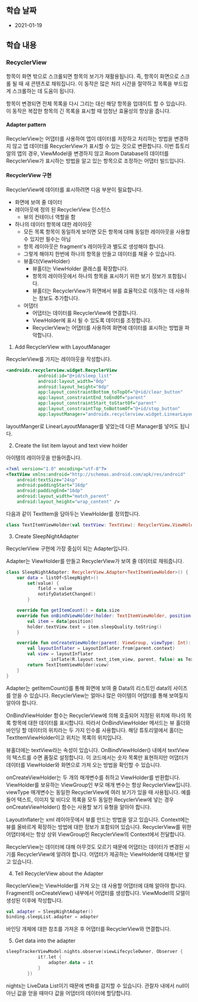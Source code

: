 ## 학습 날짜

- 2021-01-19

## 학습 내용

### RecyclerView

항목이 화면 밖으로 스크롤되면 항목의 보기가 재활용됩니다. 즉, 항목이 화면으로 스크롤 될 때 새 콘텐츠로 채워집니다. 이 동작은 많은 처리 시간을 절약하고 목록을 부드럽게 스크롤하는 데 도움이 됩니다.

항목이 변경되면 전체 목록을 다시 그리는 대신 해당 항목을 업데이트 할 수 있습니다. 이 동작은 복잡한 항목의 긴 목록을 표시할 때 엄청난 효율성의 향상을 줍니다.

#### Adapter pattern

RecyclerView는 어댑터를 사용하여 앱이 데이터를 저장하고 처리하는 방법을 변경하지 않고 앱 데이터를 RecyclerView가 표시할 수 있는 것으로 변환합니다. 이번 튜토리얼의 앱의 경우, ViewModel을 변경하지 않고 Room Database의 데이터를 RecyclerView가 표시하는 방법을 알고 있는 항목으로 조정하는 어댑터 빌드입니다.

#### RecyclerView 구현

RecyclerView에 데이터를 표시하려면 다음 부분이 필요합니다.
- 화면에 보여 줄 데이터
- 레이아웃에 정의 된 RecyclerView 인스턴스
	- 뷰의 컨테이너 역할을 함
- 하나의 데이터 항목에 대한 레이아웃
	- 모든 목록 항목이 동일하게 보이면 모든 항목에 대해 동일한 레이아웃을 사용할 수 있지만 필수는 아님
	- 항목 레이아웃은 fragment's 레이아웃과 별도로 생성해야 합니다.
	- 그렇게 해야지 한번에 하나의 항목을 만들고 데이터를 채울 수 있습니다.
	- 뷰홀더(ViewHolder)
		- 뷰홀더는 ViewHolder 클래스를 확장합니다.
		- 항목의 레이아웃에서 하나의 항목을 표시하기 위한 보기 정보가 포함됩니다.
		- 뷰홀더는 RecyclerView가 화면에서 뷰를 효율적으로 이동하는 데 사용하는 정보도 추가합니다.
	- 어댑터
		- 어댑터는 데이터를 RecyclerView에 연결합니다.
		- ViewHolder에 표시 될 수 있도록 데이터를 조정합니다.
		- RecyclerView는 어댑터를 사용하여 화면에 데이터를 표시하는 방법을 파악합니다.

1. Add RecyclerView with LayoutManager

RecyclerView를 가지는 레이아웃을 작성합니다.

```xml
<androidx.recyclerview.widget.RecyclerView
            android:id="@+id/sleep_list"
            android:layout_width="0dp"
            android:layout_height="0dp"
            app:layout_constraintBottom_toTopOf="@+id/clear_button"
            app:layout_constraintEnd_toEndOf="parent"
            app:layout_constraintStart_toStartOf="parent"
            app:layout_constraintTop_toBottomOf="@+id/stop_button"
            app:layoutManager="androidx.recyclerview.widget.LinearLayoutManager" />
```

layoutManger로 LinearLayoutManager를 넣었는데 다른 Manager를 넣어도 됩니다.

2. Create the list item layout and text view holder

아이템의 레이아웃을 만들어줍니다.

```xml
<?xml version="1.0" encoding="utf-8"?>
<TextView xmlns:android="http://schemas.android.com/apk/res/android"
    android:textSize="24sp"
    android:paddingStart="16dp"
    android:paddingEnd="16dp"
    android:layout_width="match_parent"
    android:layout_height="wrap_content" />
```

다음과 같이 TextItem을 담아두는 ViewHolder를 정의합니다.

```kotlin
class TextItemViewHolder(val textView: TextView): RecyclerView.ViewHolder(textView)
```

3. Create SleepNightAdapter

RecyclerView 구현에 가장 중심이 되는 Adapter입니다.

Adapter는 ViewHolder를 만들고 RecyclerView가 보여 줄 데이터로 채워줍니다.

```kotlin
class SleepNightAdapter: RecyclerView.Adapter<TextItemViewHolder>() {
    var data = listOf<SleepNight>()
        set(value) {
            field = value
            notifyDataSetChanged()
        }

    override fun getItemCount() = data.size
    override fun onBindViewHolder(holder: TextItemViewHolder, position: Int) {
        val item = data[position]
        holder.textView.text = item.sleepQuality.toString()
    }

    override fun onCreateViewHolder(parent: ViewGroup, viewType: Int): TextItemViewHolder {
        val layoutInflater = LayoutInflater.from(parent.context)
        val view = layoutInflater
                .inflate(R.layout.text_item_view, parent, false) as TextView
        return TextItemViewHolder(view)
    }
}
```

Adapter는 getItemCount()를 통해 화면에 보여 줄 Data의 리스트인 data의 사이즈를 얻을 수 있습니다.
RecyclerView는 얼마나 많은 아이템이 어댑터를 통해 보여질지 알아야 합니다.

OnBindViewHolder 함수는 RecyclerView에 의해 호출되어 지정된 위치에 하나의 목록 항목에 대한 데이터를 표시합니다.
따라서 OnBindViewHolder 메서드는 뷰 홀더와 바인딩 할 데이터의 위치라는 두 가지 인수를 사용합니다.
해당 튜토리얼에서 홀더는 TextItemViewHolder이고 위치는 목록의 위치입니다.

뷰홀더에는 textView라는 속성이 있습니다. OnBindViewHolder() 내에서 textView의 텍스트를 수면 품질로 설정합니다.
이 코드에서는 숫자 목록만 표현하지만 어댑터가 데이터를 ViewHolder와 화면으로 가져 오는 방법을 확인할 수 있습니다.

onCreateViewHolder는 두 개의 매개변수를 취하고 ViewHolder를 반환합니다. ViewHolder를 보유하는 ViewGroup인 부모 매개 변수는 항상 RecyclerView입니다.
viewType 매개변수는 동일한 RecyclerView에 여러 보기가 있을 때 사용됩니다. 예를 들어 텍스트, 이미지 및 비디오 목록을 모두 동일한 RecyclerView에 넣는 경우 onCreateViewHolder() 함수는 사용할 보기 유형을 알아야 합니다.

LayoutInflater는 xml 레이아웃에서 뷰를 만드는 방법을 알고 있습니다.
Context에는 뷰를 올바르게 확장하는 방법에 대한 정보가 포함되어 있습니다.
RecyclerView를 위한 어댑터에서는 항상 상위 ViewGroup인 RecyclerView의 Context에서 전달합니다.

RecyclerView는 데이터에 대해 아무것도 모르기 때문에 어댑터는 데이터가 변경된 시기를 RecyclerView에 알려야 합니다.
어댑터가 제공하는 ViewHolder에 대해서만 알고 있습니다.

4. Tell RecyclerView about the Adapter

RecyclerView는 ViewHolder를 가져 오는 데 사용할 어댑터에 대해 알아야 합니다.
Fragment의 onCreateView() 내부에서 어댑터를 생성합니다.
ViewModel의 모델이 생성된 이후에 작성합니다.

```kotlin
val adapter = SleepNightAdapter()
binding.sleepList.adapter = adapter
```

바인딩 개체에 대한 참조를 가져온 후 어댑터를 RecyclerView와 연결합니다.

5. Get data into the adapter

```kotlin
sleepTrackerViewModel.nights.observe(viewLifecycleOwner, Observer {
            it?.let {
                adapter.data = it
            }
        })
```

nights는 LiveData List이기 때문에 변화를 감지할 수 있습니다. 관찰자 내에서 null이 아닌 값을 얻을 때마다 값을 어댑터의 데이터에 할당합니다.
